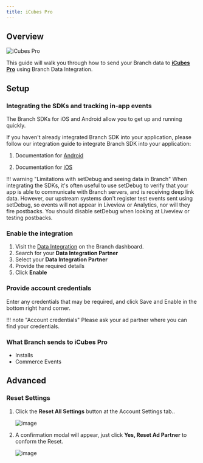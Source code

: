 ```yaml
---
title: iCubes Pro
---
```

## Overview

![iCubes Pro](https://cdn.branch.io/branch-assets/email-providers/388787843096400122/icubespro-1538185683767.png)

This guide will walk you through how to send your Branch data to **[iCubes Pro](https://icubespro.com/)** using Branch Data Integration.



## Setup

### Integrating the SDKs and tracking in-app events

The Branch SDKs for iOS and Android allow you to get up and running quickly.

If you haven't already integrated Branch SDK into your application, please follow our integration guide to integrate Branch SDK into your application:

1. Documentation for [Android](/apps/android/)

1. Documentation for [iOS](/apps/ios/)

!!! warning "Limitations with setDebug and seeing data in Branch"
	When integrating the SDKs, it's often useful to use setDebug to verify that your app is able to communicate with Branch servers, and is receiving deep link data. However, our upstream systems don't register test events sent using setDebug, so events will not appear in Liveview or Analytics, nor will they fire postbacks. You should disable setDebug when looking at Liveview or testing postbacks.

### Enable the integration

1. Visit the [Data Integration](https://branch.dashboard.branch.io/data-import-export/data-feeds/integrations) on the Branch dashboard.
2. Search for your <notranslate>**Data Integration Partner**</notranslate>
3. Select your <notranslate>**Data Integration Partner**</notranslate>
4. Provide the required details
5. Click <notranslate>**Enable**</notranslate>


### Provide account credentials

Enter any credentials that may be required, and click Save and Enable in the bottom right hand corner.

!!! note "Account credentials"
	Please ask your ad partner where you can find your credentials.

### What Branch sends to iCubes Pro

* Installs
* Commerce Events

## Advanced

### Reset Settings

1. Click the <notranslate>**Reset All Settings**</notranslate> button at the Account Settings tab..

	![image](/_assets/img/ingredients/deep-linked-ads/reset-ad-settings/reset-ad-settings.png)

1. A confirmation modal will appear, just click <notranslate>**Yes, Reset Ad Partner**</notranslate> to conform the Reset.

	![image](/_assets/img/ingredients/deep-linked-ads/reset-ad-settings/reset-ad-settings_confirmation.png)

